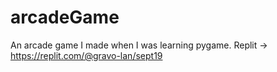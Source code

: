 # arcadeGame
An arcade game I made when I was learning pygame.
Replit -> https://replit.com/@gravo-lan/sept19
